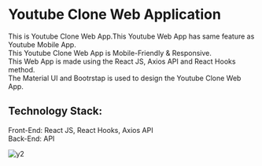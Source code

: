 # Youtube Clone Web Application

This is Youtube Clone Web App.This Youtube Web App has same feature as Youtube Mobile App.<br/>
This Youtube Clone Web App is Mobile-Friendly & Responsive.<br/>
This Web App is made using the React JS, Axios API and React Hooks method.<br/>
The Material UI and Bootrstap is used to design the Youtube Clone Web App. 

## Technology Stack:<br/>
 Front-End: React JS, React Hooks, Axios API  <br/>
 Back-End: API

![y2](https://user-images.githubusercontent.com/75468692/128826405-6dbe508f-da78-4937-af69-96c146bec914.PNG)

